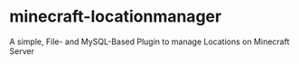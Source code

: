 # minecraft-locationmanager
A simple, File- and MySQL-Based Plugin to manage Locations on Minecraft Server

